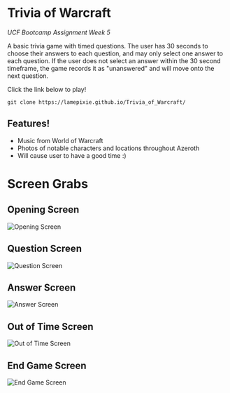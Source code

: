 # Trivia of Warcraft
*UCF Bootcamp Assignment Week 5*

A basic trivia game with timed questions.
The user has 30 seconds to choose their answers to each question, and may only select one answer to each question.
If the user does not select an answer within the 30 second timeframe, the game records it as "unanswered" and will move onto the next question.

Click the link below to play!
```
git clone https://lamepixie.github.io/Trivia_of_Warcraft/ 
```

## Features!
* Music from World of Warcraft
* Photos of notable characters and locations throughout Azeroth
* Will cause user to have a good time :)

# Screen Grabs

## Opening Screen
![Opening Screen](assets/images/starting.JPG)

## Question Screen
![Question Screen](assets/images/question.JPG)

## Answer Screen
![Answer Screen](assets/images/answer.JPG)

## Out of Time Screen
![Out of Time Screen](assets/images/oot.JPG)

## End Game Screen
![End Game Screen](assets/images/endscreen.JPG)
